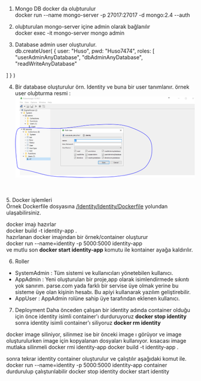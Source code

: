 1. Mongo DB docker da oluþturulur <br />
docker run --name mongo-server -p 27017:27017 -d mongo:2.4 --auth

2. oluþturulan mongo-server içine admin olarak bağlanılır <br />
docker exec -it mongo-server mongo admin

3. Database admin user oluşturulur. <br />
db.createUser( { user: "Huso",
          pwd: "Huso7474",
          roles: [ "userAdminAnyDatabase",
                   "dbAdminAnyDatabase",
                   "readWriteAnyDatabase"

] } )

4. Bir database oluşturulur örn. Identity ve buna bir user tanımlanır. örnek user oluþturma resmi : <br /> 
![alt text](/readme/mongo-user.PNG)
<br>
<br>
5. Docker işlemleri <br>
 Örnek Dockerfile dosyasına <a href="/Identity/Identity/Dockerfile"> /Identity/Identity/Dockerfile</a> yolundan ulaşabilirsiniz. 
<br>

docker imajı hazırlar <br>
docker build -t identity-app . <br>
hazırlanan docker imajından bir örnek/container oluşturur <br>
docker run --name=identity  -p 5000:5000 identity-app <br>
ve mutlu son  <b>docker start identity-app</b> komutu ile kontainer ayağa kaldırılır.

6. Roller 
<ul>
<li> SystemAdmin : Tüm sistemi ve kullanıcıları yönetebilen kullanıcı. </li>
<li> AppAdmin    : Yeni oluşturulan bir proje,app olarak isimlendirmede  sıkıntı yok sanırım. parse.com yada farklı bir servise üye olmak yerine bu sisteme üye olan kişinin hesabı. Bu apiyi kullanarak yazılım geliştirebilir. </li>
<li> AppUser     :  AppAdmin rolüne sahip üye tarafından eklenen kullanıcı. </li>
</ul>



7. Deployment
Daha önceden çalışan bir identity adında container olduğu için önce identity isimli container'ı durduruyoruz
<b> docker stop identity </b>
sonra identity isimli container'ı siliyoruz
<b>docker rm identity</b>

docker image siliniyor, silinmez ise bir önceki image ı görüyor ve image oluşturulurken image için kopyalanan dosyaları kullanıyor. kısacası image mutlaka silinmeli
docker rmi identity-app
docker build -t identity-app .

sonra tekrar identity container oluşturulur ve çalıştılır aşağıdaki komut ile.
docker run --name=identity  -p 5000:5000 identity-app
container durdurulup çalışturılabilir
docker stop identity
docker start identity